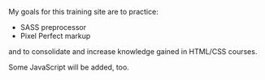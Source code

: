 My goals for this training site are to practice:

- SASS preprocessor
- Pixel Perfect markup

and to consolidate and increase knowledge gained in HTML/CSS courses.

Some JavaScript will be added, too.